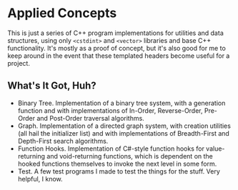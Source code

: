 # Applied Concepts
This is just a series of C++ program implementations for utilities and data structures, using only `<cstdint>` and `<vector>` libraries and base C++ functionality.
It's mostly as a proof of concept, but it's also good for me to keep around in the event that these templated headers become useful for a project.

## What's It Got, Huh?
- Binary Tree. Implementation of a binary tree system, with a generation function and with implementations of In-Order, Reverse-Order, Pre-Order and Post-Order traversal algorithms.
- Graph. Implementation of a directed graph system, with creation utilities (all hail the initializer list) and with implementations of Breadth-First and Depth-First search algorithms.
- Function Hooks. Implementation of C#-style function hooks for value-returning and void-returning functions, which is dependent on the hooked functions themselves to invoke the next level in some form.
- Test. A few test programs I made to test the things for the stuff. Very helpful, I know.
